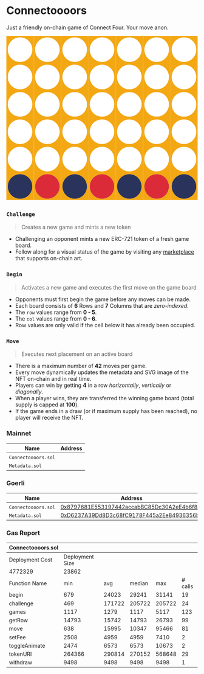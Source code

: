 # Connectoooors

Just a friendly on-chain game of Connect Four. Your move anon.

<img src="images/board.svg">


### `Challenge`

> Creates a new game and mints a new token

- Challenging an opponent mints a new ERC-721 token of a fresh game board.
- Follow along for a visual status of the game by visiting any [marketplace](https://testnets.opensea.io/collection/connectors-v2) that supports on-chain art.

### `Begin`

> Activates a new game and executes the first move on the game board

- Opponents must first begin the game before any moves can be made.
- Each board consists of **6** Rows and **7** Columns that are *zero-indexed*.
- The `row` values range from **0 - 5**.
- The `col` values range from **0 - 6**.
- Row values are only valid if the cell below it has already been occupied.

### `Move`

> Executes next placement on an active board

- There is a maximum number of **42** moves per game.
- Every move dynamically updates the metadata and SVG image of the NFT on-chain and in real time.
- Players can win by getting **4** in a row *horizontally*, *vertically* or *diagonally*.
- When a player wins, they are transferred the winning game board (total supply is capped at **100**).
- If the game ends in a draw (or if maximum supply has been reached), no player will receive the NFT.


### Mainnet

| Name                | Address                                                                                                                      |
| ---------------     | ---------------------------------------------------------------------------------------------------------------------------- |
| `Connectoooors.sol` | [](https://etherscan.io/address/) |
| `Metadata.sol`      | [](https://etherscan.io/address/) |


### Goerli

| Name                | Address                                                                                                                      |
| ---------------     | ---------------------------------------------------------------------------------------------------------------------------- |
| `Connectoooors.sol` | [0x8797681E553197442accabBC85Dc30A2eE4b6f87](https://goerli.etherscan.io/address/0x8797681E553197442accabBC85Dc30A2eE4b6f87) |
| `Metadata.sol`      | [0xD6237A39Dd8D3c68fC9178F445a2Ee84936356bb](https://goerli.etherscan.io/address/0xD6237A39Dd8D3c68fC9178F445a2Ee84936356bb) |


### Gas Report

| Connectoooors.sol                            |                 |        |        |        |         |
|----------------------------------------------|-----------------|--------|--------|--------|---------|
| Deployment Cost                              | Deployment Size |        |        |        |         |
| 4772329                                      | 23862           |        |        |        |         |
| Function Name                                | min             | avg    | median | max    | # calls |
| begin                                        | 679             | 24023  | 29241  | 31141  | 19      |
| challenge                                    | 469             | 171722 | 205722 | 205722 | 24      |
| games                                        | 1117            | 1279   | 1117   | 5117   | 123     |
| getRow                                       | 14793           | 15742  | 14793  | 26793  | 99      |
| move                                         | 638             | 15995  | 10347  | 95466  | 81      |
| setFee                                       | 2508            | 4959   | 4959   | 7410   | 2       |
| toggleAnimate                                | 2474            | 6573   | 6573   | 10673  | 2       |
| tokenURI                                     | 264366          | 290814 | 270152 | 568648 | 29      |
| withdraw                                     | 9498            | 9498   | 9498   | 9498   | 1       |

